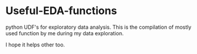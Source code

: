 # Useful-EDA-functions
python UDF's for exploratory data analysis.
This is the compilation of mostly used function by me during my data exploration.


I hope it helps other too. 
